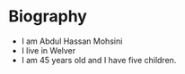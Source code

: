 # Biography
- I am Abdul Hassan Mohsini
- I live in Welver
- I am 45 years old and I have five children.